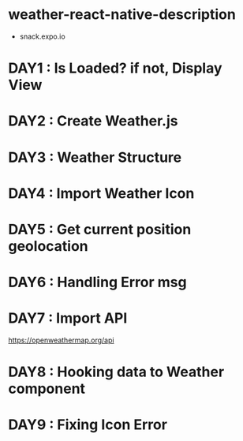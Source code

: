 # weather-react-native-description

- snack.expo.io

# DAY1 : Is Loaded? if not, Display View

# DAY2 : Create Weather.js

# DAY3 : Weather Structure

# DAY4 : Import Weather Icon

# DAY5 : Get current position geolocation

# DAY6 : Handling Error msg

# DAY7 : Import API
https://openweathermap.org/api

# DAY8 : Hooking data to Weather component

# DAY9 : Fixing Icon Error
